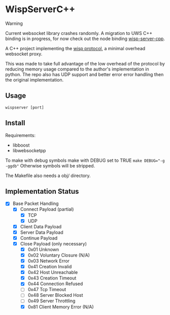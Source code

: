 # WispServerC++


> [!WARNING]  
> Current websocket library crashes randomly. A migration to UWS C++ binding is in progress,
> for now check out the node binding [wisp-server-cpp](https://github.com/FoxMoss/wisp-server-cpp).


A C++ project implementing the [wisp protocol](https://github.com/MercuryWorkshop/wisp-protocol), a minimal overhead websocket proxy.

This was made to take full advantage of the low overhead of the protocol by reducing memory usage compared to the author's implementation in python. The repo also has UDP support and better error error handling then the original implementation.

## Usage

`wispserver [port]`

## Install

Requirements:
- libboost
- libwebsocketpp

To make with debug symbols make with DEBUG set to TRUE
`make DEBUG="-g -ggdb"`
Otherwise symbols will be stripped.

The Makefile also needs a obj/ directory.

## Implementation Status

- [x] Base Packet Handling
    - [x] Connect Payload (partial)
        - [x] TCP
        - [x] UDP
    - [x] Client Data Payload
    - [x] Server Data Payload
    - [x] Continue Payload
    - [x] Close Payload (only necessary)
        - [x] 0x01 Unknown
        - [x] 0x02 Voluntary Closure (N/A)
        - [x] 0x03 Network Error
        - [x] 0x41 Creation Invalid
        - [x] 0x42 Host Unreachable
        - [x] 0x43 Creation Timeout
        - [x] 0x44 Connection Refused
        - [ ] 0x47 Tcp Timeout
        - [ ] 0x48 Server Blocked Host 
        - [ ] 0x49 Server Throttling
        - [x] 0x81 Client Memory Error (N/A)
